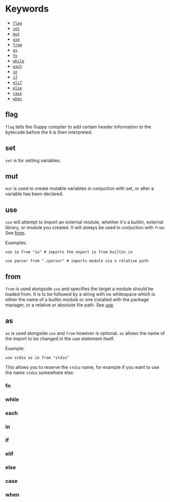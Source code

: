# Keywords
- [`flag`](#flag)
- [`set`](#set)
- [`mut`](#mut)
- [`use`](#use)
- [`from`](#from)
- [`as`](#as)
- [`fn`](#fn)
- [`while`](#while)
- [`each`](#each)
- [`in`](#in)
- [`if`](#if)
- [`elif`](#elif)
- [`else`](#else)
- [`case`](#case)
- [`when`](#when)
## flag
`flag` tells the Guppy compiler to add certain header information to the bytecode before the it is then interpreted. 
## set
`set` is for setting variables. 
## mut
`mut` is used to create mutable variables in conjuction with set, or after a variable has been declared. 
## use 
`use` will attempt to import an external module, whether it's a builtin, external library, or module you created. It will always be used in conjuction with `from`. See [from](#from).

Examples:
```
use io from "io" # imports the export io from builtin io
```
```
use parser from "./parser" # imports module via a relative path
```
## from
`from` is used alongside `use` and specifies the target a module should be loaded from. It is to be followed by a string with no whitespace which is either the name of a builtin module or one installed with the package manager, or a relative or absolute file path. See [use](#use).
## as 
`as` is used alongside `use` and `from` however is optional. `as` allows the name of the import to be changed in the use statement itself. 

Example: 
```
use stdio as io from "stdio" 
```

This allows you to reserve the `stdio` name, for example if you want to use the name `stdio` somewhere else. 
### fn
### while 
### each 
### in 
### if 
### elif 
### else
### case
### when